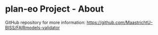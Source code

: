 # plan-eo Project - About


GitHub repository for more information: https://github.com/MaastrichtU-BISS/FAIRmodels-validator